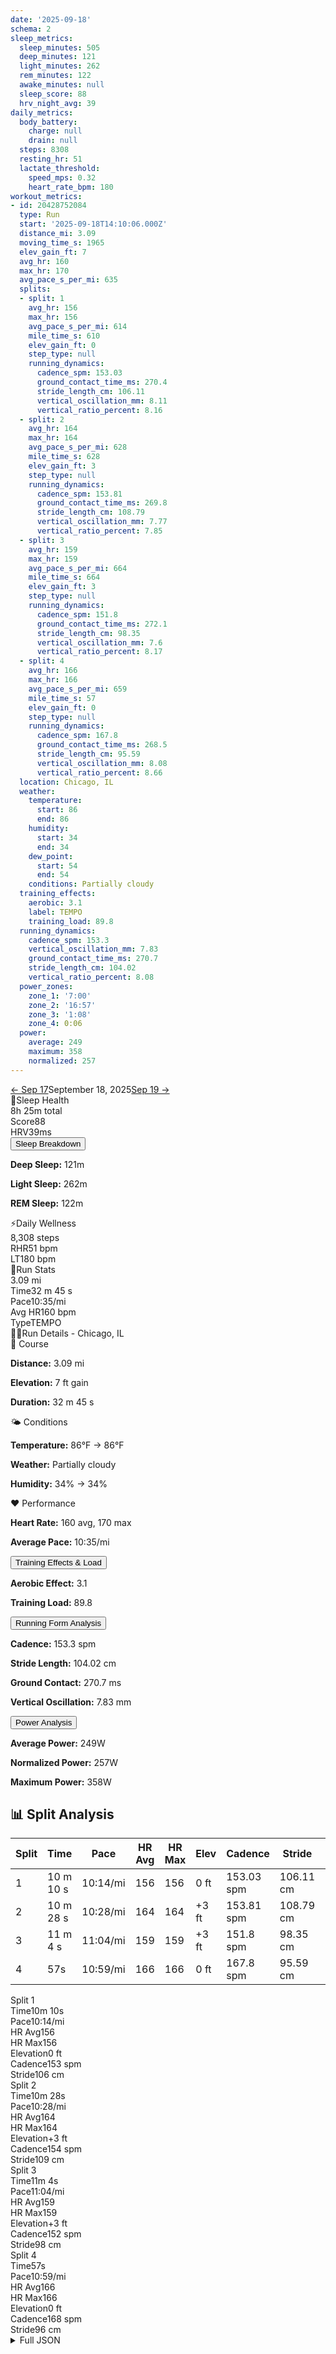 ```yaml
---
date: '2025-09-18'
schema: 2
sleep_metrics:
  sleep_minutes: 505
  deep_minutes: 121
  light_minutes: 262
  rem_minutes: 122
  awake_minutes: null
  sleep_score: 88
  hrv_night_avg: 39
daily_metrics:
  body_battery:
    charge: null
    drain: null
  steps: 8308
  resting_hr: 51
  lactate_threshold:
    speed_mps: 0.32
    heart_rate_bpm: 180
workout_metrics:
- id: 20428752084
  type: Run
  start: '2025-09-18T14:10:06.000Z'
  distance_mi: 3.09
  moving_time_s: 1965
  elev_gain_ft: 7
  avg_hr: 160
  max_hr: 170
  avg_pace_s_per_mi: 635
  splits:
  - split: 1
    avg_hr: 156
    max_hr: 156
    avg_pace_s_per_mi: 614
    mile_time_s: 610
    elev_gain_ft: 0
    step_type: null
    running_dynamics:
      cadence_spm: 153.03
      ground_contact_time_ms: 270.4
      stride_length_cm: 106.11
      vertical_oscillation_mm: 8.11
      vertical_ratio_percent: 8.16
  - split: 2
    avg_hr: 164
    max_hr: 164
    avg_pace_s_per_mi: 628
    mile_time_s: 628
    elev_gain_ft: 3
    step_type: null
    running_dynamics:
      cadence_spm: 153.81
      ground_contact_time_ms: 269.8
      stride_length_cm: 108.79
      vertical_oscillation_mm: 7.77
      vertical_ratio_percent: 7.85
  - split: 3
    avg_hr: 159
    max_hr: 159
    avg_pace_s_per_mi: 664
    mile_time_s: 664
    elev_gain_ft: 3
    step_type: null
    running_dynamics:
      cadence_spm: 151.8
      ground_contact_time_ms: 272.1
      stride_length_cm: 98.35
      vertical_oscillation_mm: 7.6
      vertical_ratio_percent: 8.17
  - split: 4
    avg_hr: 166
    max_hr: 166
    avg_pace_s_per_mi: 659
    mile_time_s: 57
    elev_gain_ft: 0
    step_type: null
    running_dynamics:
      cadence_spm: 167.8
      ground_contact_time_ms: 268.5
      stride_length_cm: 95.59
      vertical_oscillation_mm: 8.08
      vertical_ratio_percent: 8.66
  location: Chicago, IL
  weather:
    temperature:
      start: 86
      end: 86
    humidity:
      start: 34
      end: 34
    dew_point:
      start: 54
      end: 54
    conditions: Partially cloudy
  training_effects:
    aerobic: 3.1
    label: TEMPO
    training_load: 89.8
  running_dynamics:
    cadence_spm: 153.3
    vertical_oscillation_mm: 7.83
    ground_contact_time_ms: 270.7
    stride_length_cm: 104.02
    vertical_ratio_percent: 8.08
  power_zones:
    zone_1: '7:00'
    zone_2: '16:57'
    zone_3: '1:08'
    zone_4: 0:06
  power:
    average: 249
    maximum: 358
    normalized: 257
---
```



<link rel="stylesheet" href="../../../training-data.css">

<div class="navigation-bar"><a href="17" class="nav-button nav-prev">← Sep 17</a><span class="nav-current">September 18, 2025</span><a href="19" class="nav-button nav-next">Sep 19 →</a></div>

<div class="card-container">
<div class="metric-card sleep-card">
<div class="card-header"><span class="card-emoji">🛌</span>Sleep Health</div>
<div class="metric-primary">8h 25m total</div>
<div class="metric-grid">
<div class="metric-item"><span class="metric-label">Score</span><span class="metric-value">88</span></div>
<div class="metric-item"><span class="metric-label">HRV</span><span class="metric-value">39ms</span></div>
</div>
<button class="collapsible">Sleep Breakdown</button>
<div class="collapsible-content">
<p><strong>Deep Sleep:</strong> 121m</p>
<p><strong>Light Sleep:</strong> 262m</p>
<p><strong>REM Sleep:</strong> 122m</p>
</div>
</div>
<div class="metric-card wellness-card">
<div class="card-header"><span class="card-emoji">⚡</span>Daily Wellness</div>
<div class="metric-primary">8,308 steps</div>
<div class="metric-grid"><div class="metric-item"><span class="metric-label">RHR</span><span class="metric-value">51 bpm</span></div><div class="metric-item"><span class="metric-label">LT</span><span class="metric-value">180 bpm</span></div></div>
</div>
<div class="metric-card workout-card">
<div class="card-header"><span class="card-emoji">🏃</span>Run Stats</div>
<div class="metric-primary">3.09 mi</div>
<div class="metric-list"><div class="metric-item-full"><span class="metric-label">Time</span><span class="metric-value">32 m 45 s</span></div><div class="metric-item-full"><span class="metric-label">Pace</span><span class="metric-value">10:35/mi</span></div><div class="metric-item-full"><span class="metric-label">Avg HR</span><span class="metric-value">160 bpm</span></div><div class="metric-item-full"><span class="metric-label">Type</span><span class="metric-value">TEMPO</span></div></div>
</div>
<div class="workout-detail-card">
<div class="card-header"><span class="card-emoji">🏃‍♂️</span>Run Details - Chicago, IL</div>
<div class="workout-sections">
<div class="workout-section">
<div class="section-title">📍 Course</div>
<p><strong>Distance:</strong> 3.09 mi</p>
<p><strong>Elevation:</strong> 7 ft gain</p>
<p><strong>Duration:</strong> 32 m 45 s</p>
</div>
<div class="workout-section">
<div class="section-title">🌤️ Conditions</div>
<p><strong>Temperature:</strong> 86°F → 86°F</p>
<p><strong>Weather:</strong> Partially cloudy</p>
<p><strong>Humidity:</strong> 34% → 34%</p>
</div>
<div class="workout-section">
<div class="section-title">❤️ Performance</div>
<p><strong>Heart Rate:</strong> 160 avg, 170 max</p>
<p><strong>Average Pace:</strong> 10:35/mi</p>
</div>
</div>
<button class="collapsible">Training Effects & Load</button>
<div class="collapsible-content">
<p><strong>Aerobic Effect:</strong> 3.1</p>
<p><strong>Training Load:</strong> 89.8</p>
</div>
<button class="collapsible">Running Form Analysis</button>
<div class="collapsible-content">
<p><strong>Cadence:</strong> 153.3 spm</p>
<p><strong>Stride Length:</strong> 104.02 cm</p>
<p><strong>Ground Contact:</strong> 270.7 ms</p>
<p><strong>Vertical Oscillation:</strong> 7.83 mm</p>
</div>
<button class="collapsible">Power Analysis</button>
<div class="collapsible-content">
<p><strong>Average Power:</strong> 249W</p>
<p><strong>Normalized Power:</strong> 257W</p>
<p><strong>Maximum Power:</strong> 358W</p>
</div>
</div>
<div class="splits-section">
<h2>📊 Split Analysis</h2>
<div class="table-container">
<table class="splits-table"><thead><tr><th>Split</th><th>Time</th><th>Pace</th><th>HR Avg</th><th>HR Max</th><th>Elev</th><th>Cadence</th><th>Stride</th><th>GCT</th><th>VO</th></tr></thead><tbody><tr><td>1</td><td>10 m 10 s</td><td>10:14/mi</td><td>156</td><td>156</td><td>0 ft</td><td>153.03 spm</td><td>106.11 cm</td><td>270.4 ms</td><td>8.11 mm</td></tr><tr><td>2</td><td>10 m 28 s</td><td>10:28/mi</td><td>164</td><td>164</td><td>+3 ft</td><td>153.81 spm</td><td>108.79 cm</td><td>269.8 ms</td><td>7.77 mm</td></tr><tr><td>3</td><td>11 m 4 s</td><td>11:04/mi</td><td>159</td><td>159</td><td>+3 ft</td><td>151.8 spm</td><td>98.35 cm</td><td>272.1 ms</td><td>7.6 mm</td></tr><tr><td>4</td><td>57s</td><td>10:59/mi</td><td>166</td><td>166</td><td>0 ft</td><td>167.8 spm</td><td>95.59 cm</td><td>268.5 ms</td><td>8.08 mm</td></tr></tbody></table>
<div class="mobile-splits"><div class="mobile-split-card"><div class="mobile-split-header">Split 1</div><div class="mobile-split-row"><span class="mobile-split-label">Time</span><span class="mobile-split-value">10m 10s</span></div><div class="mobile-split-row"><span class="mobile-split-label">Pace</span><span class="mobile-split-value">10:14/mi</span></div><div class="mobile-split-row"><span class="mobile-split-label">HR Avg</span><span class="mobile-split-value">156</span></div><div class="mobile-split-row"><span class="mobile-split-label">HR Max</span><span class="mobile-split-value">156</span></div><div class="mobile-split-row"><span class="mobile-split-label">Elevation</span><span class="mobile-split-value">0 ft</span></div><div class="mobile-split-row"><span class="mobile-split-label">Cadence</span><span class="mobile-split-value">153 spm</span></div><div class="mobile-split-row"><span class="mobile-split-label">Stride</span><span class="mobile-split-value">106 cm</span></div></div><div class="mobile-split-card"><div class="mobile-split-header">Split 2</div><div class="mobile-split-row"><span class="mobile-split-label">Time</span><span class="mobile-split-value">10m 28s</span></div><div class="mobile-split-row"><span class="mobile-split-label">Pace</span><span class="mobile-split-value">10:28/mi</span></div><div class="mobile-split-row"><span class="mobile-split-label">HR Avg</span><span class="mobile-split-value">164</span></div><div class="mobile-split-row"><span class="mobile-split-label">HR Max</span><span class="mobile-split-value">164</span></div><div class="mobile-split-row"><span class="mobile-split-label">Elevation</span><span class="mobile-split-value">+3 ft</span></div><div class="mobile-split-row"><span class="mobile-split-label">Cadence</span><span class="mobile-split-value">154 spm</span></div><div class="mobile-split-row"><span class="mobile-split-label">Stride</span><span class="mobile-split-value">109 cm</span></div></div><div class="mobile-split-card"><div class="mobile-split-header">Split 3</div><div class="mobile-split-row"><span class="mobile-split-label">Time</span><span class="mobile-split-value">11m 4s</span></div><div class="mobile-split-row"><span class="mobile-split-label">Pace</span><span class="mobile-split-value">11:04/mi</span></div><div class="mobile-split-row"><span class="mobile-split-label">HR Avg</span><span class="mobile-split-value">159</span></div><div class="mobile-split-row"><span class="mobile-split-label">HR Max</span><span class="mobile-split-value">159</span></div><div class="mobile-split-row"><span class="mobile-split-label">Elevation</span><span class="mobile-split-value">+3 ft</span></div><div class="mobile-split-row"><span class="mobile-split-label">Cadence</span><span class="mobile-split-value">152 spm</span></div><div class="mobile-split-row"><span class="mobile-split-label">Stride</span><span class="mobile-split-value">98 cm</span></div></div><div class="mobile-split-card"><div class="mobile-split-header">Split 4</div><div class="mobile-split-row"><span class="mobile-split-label">Time</span><span class="mobile-split-value">57s</span></div><div class="mobile-split-row"><span class="mobile-split-label">Pace</span><span class="mobile-split-value">10:59/mi</span></div><div class="mobile-split-row"><span class="mobile-split-label">HR Avg</span><span class="mobile-split-value">166</span></div><div class="mobile-split-row"><span class="mobile-split-label">HR Max</span><span class="mobile-split-value">166</span></div><div class="mobile-split-row"><span class="mobile-split-label">Elevation</span><span class="mobile-split-value">0 ft</span></div><div class="mobile-split-row"><span class="mobile-split-label">Cadence</span><span class="mobile-split-value">168 spm</span></div><div class="mobile-split-row"><span class="mobile-split-label">Stride</span><span class="mobile-split-value">96 cm</span></div></div></div>
</div>
</div>
</div>

<script>
document.addEventListener('DOMContentLoaded', function() {
    var coll = document.getElementsByClassName("collapsible");
    var i;

    for (i = 0; i < coll.length; i++) {
        coll[i].addEventListener("click", function() {
            this.classList.toggle("active");
            var content = this.nextElementSibling;
            if (content.style.maxHeight){
                content.style.maxHeight = null;
            } else {
                content.style.maxHeight = content.scrollHeight + "px";
            } 
        });
    }
});
</script>

<details>
<summary>Full JSON</summary>

```json
{
  "date": "2025-09-18",
  "schema": 2,
  "sleep_metrics": {
    "sleep_minutes": 505,
    "deep_minutes": 121,
    "light_minutes": 262,
    "rem_minutes": 122,
    "awake_minutes": null,
    "sleep_score": 88,
    "hrv_night_avg": 39
  },
  "daily_metrics": {
    "body_battery": {
      "charge": null,
      "drain": null
    },
    "steps": 8308,
    "resting_hr": 51,
    "lactate_threshold": {
      "speed_mps": 0.32,
      "heart_rate_bpm": 180
    }
  },
  "workout_metrics": [
    {
      "id": 20428752084,
      "type": "Run",
      "start": "2025-09-18T14:10:06.000Z",
      "distance_mi": 3.09,
      "moving_time_s": 1965,
      "elev_gain_ft": 7,
      "avg_hr": 160,
      "max_hr": 170,
      "avg_pace_s_per_mi": 635,
      "splits": [
        {
          "split": 1,
          "avg_hr": 156,
          "max_hr": 156,
          "avg_pace_s_per_mi": 614,
          "mile_time_s": 610,
          "elev_gain_ft": 0,
          "step_type": null,
          "running_dynamics": {
            "cadence_spm": 153.03,
            "ground_contact_time_ms": 270.4,
            "stride_length_cm": 106.11,
            "vertical_oscillation_mm": 8.11,
            "vertical_ratio_percent": 8.16
          }
        },
        {
          "split": 2,
          "avg_hr": 164,
          "max_hr": 164,
          "avg_pace_s_per_mi": 628,
          "mile_time_s": 628,
          "elev_gain_ft": 3,
          "step_type": null,
          "running_dynamics": {
            "cadence_spm": 153.81,
            "ground_contact_time_ms": 269.8,
            "stride_length_cm": 108.79,
            "vertical_oscillation_mm": 7.77,
            "vertical_ratio_percent": 7.85
          }
        },
        {
          "split": 3,
          "avg_hr": 159,
          "max_hr": 159,
          "avg_pace_s_per_mi": 664,
          "mile_time_s": 664,
          "elev_gain_ft": 3,
          "step_type": null,
          "running_dynamics": {
            "cadence_spm": 151.8,
            "ground_contact_time_ms": 272.1,
            "stride_length_cm": 98.35,
            "vertical_oscillation_mm": 7.6,
            "vertical_ratio_percent": 8.17
          }
        },
        {
          "split": 4,
          "avg_hr": 166,
          "max_hr": 166,
          "avg_pace_s_per_mi": 659,
          "mile_time_s": 57,
          "elev_gain_ft": 0,
          "step_type": null,
          "running_dynamics": {
            "cadence_spm": 167.8,
            "ground_contact_time_ms": 268.5,
            "stride_length_cm": 95.59,
            "vertical_oscillation_mm": 8.08,
            "vertical_ratio_percent": 8.66
          }
        }
      ],
      "location": "Chicago, IL",
      "weather": {
        "temperature": {
          "start": 86,
          "end": 86
        },
        "humidity": {
          "start": 34,
          "end": 34
        },
        "dew_point": {
          "start": 54,
          "end": 54
        },
        "conditions": "Partially cloudy"
      },
      "training_effects": {
        "aerobic": 3.1,
        "label": "TEMPO",
        "training_load": 89.8
      },
      "running_dynamics": {
        "cadence_spm": 153.3,
        "vertical_oscillation_mm": 7.83,
        "ground_contact_time_ms": 270.7,
        "stride_length_cm": 104.02,
        "vertical_ratio_percent": 8.08
      },
      "power_zones": {
        "zone_1": "7:00",
        "zone_2": "16:57",
        "zone_3": "1:08",
        "zone_4": "0:06"
      },
      "power": {
        "average": 249,
        "maximum": 358,
        "normalized": 257
      }
    }
  ]
}
```
</details>
